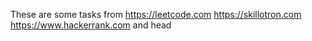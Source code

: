 These are some tasks from 
https://leetcode.com 
https://skillotron.com
https://www.hackerrank.com
and head
